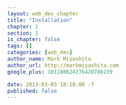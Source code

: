 ```yaml
---
layout: web_dev_chapter
title: "Installation"
chapter: 1
section: 1
is_chapter: false
tags: []
categories: [web_dev]
author_name: Mark Miyashita
author_url: http://markmiyashita.com
google_plus: 101180624276428786239

date: 2013-03-03 18:10:00 -7
published: false
---
```


